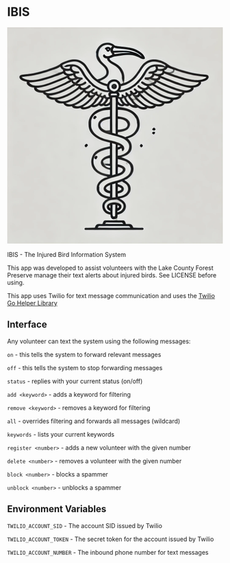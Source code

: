 # IBIS
![IBIS image](static/IBIS.png)

IBIS - The Injured Bird Information System 

This app was developed to assist volunteers with the Lake County Forest Preserve manage their text alerts about injured birds. See LICENSE before using.

This app uses Twilio for text message communication and uses the [Twilio Go Helper Library](https://www.twilio.com/en-us/blog/introducing-twilio-go-helper-library)

## Interface

Any volunteer can text the system using the following messages:

```on``` - this tells the system to forward relevant messages

```off``` - this tells the system to stop forwarding messages

```status``` - replies with your current status (on/off)

```add <keyword>``` - adds a keyword for filtering

```remove <keyword>``` - removes a keyword for filtering

```all``` - overrides filtering and forwards all messages (wildcard)

```keywords``` - lists your current keywords

```register <number>``` - adds a new volunteer with the given number

```delete <number>``` - removes a volunteer with the given number

```block <number>``` - blocks a spammer

```unblock <number>``` - unblocks a spammer


## Environment Variables

```TWILIO_ACCOUNT_SID``` - The account SID issued by Twilio

```TWILIO_ACCOUNT_TOKEN``` - The secret token for the account issued by Twilio

```TWILIO_ACCOUNT_NUMBER``` - The inbound phone number for text messages
